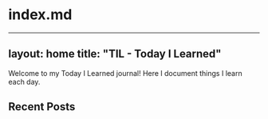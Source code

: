 # index.md
---
layout: home
title: "TIL - Today I Learned"
---

Welcome to my Today I Learned journal! Here I document things I learn each day.

## Recent Posts